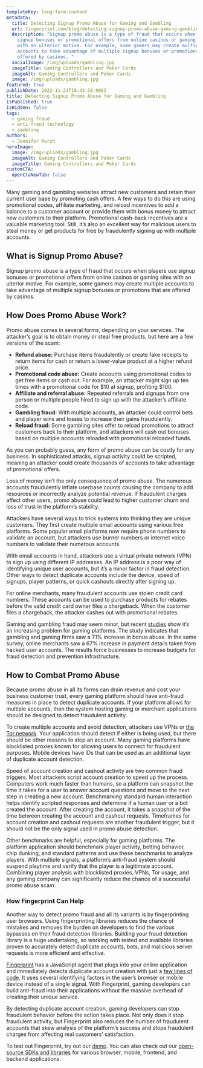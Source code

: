 ```yaml
---
templateKey: long-form-content
metadata:
  title: Detecting Signup Promo Abuse for Gaming and Gambling
  url: fingerprint.com/blog/detecting-signup-promo-abuse-gaming-gambling
  description: "Signup promo abuse is a type of fraud that occurs when players use
    signup bonuses or promotional offers from online casinos or gaming sites
    with an ulterior motive. For example, some gamers may create multiple
    accounts to take advantage of multiple signup bonuses or promotions that are
    offered by casinos. "
  socialImage: /img/uploads/gambling.jpg
  imageTitle: Gaming Controllers and Poker Cards
  imageAlt: Gaming Controllers and Poker Cards
  image: /img/uploads/gambling.jpg
featured: true
publishDate: 2022-11-21T18:43:38.906Z
title: Detecting Signup Promo Abuse for Gaming and Gambling
isPublished: true
isHidden: false
tags:
  - gaming fraud
  - anti-fraud technology
  - gambling
authors:
  - Jennifer Marsh
heroImage:
  image: /img/uploads/gambling.jpg
  imageAlt: Gaming Controllers and Poker Cards
  imageTitle: Gaming Controllers and Poker Cards
customCTA:
  openCtaNewTab: false
---
```

Many gaming and gambling websites attract new customers and retain their current user base by promoting cash offers. A few ways to do this are using promotional codes, affiliate marketing, and reload incentives to add a balance to a customer account or provide them with bonus money to attract new customers to their platform. Promotional cash-back incentives are a valuable marketing tool. Still, it’s also an excellent way for malicious users to steal money or get products for free by fraudulently signing up with multiple accounts. 



## What is Signup Promo Abuse?

Signup promo abuse is a type of fraud that occurs when players use signup bonuses or promotional offers from online casinos or gaming sites with an ulterior motive. For example, some gamers may create multiple accounts to take advantage of multiple signup bonuses or promotions that are offered by casinos.



## How Does Promo Abuse Work?

Promo abuse comes in several forms, depending on your services. The attacker’s goal is to obtain money or steal free products, but here are a few versions of the scam:

* **Refund abuse:** Purchase items fraudulently or create fake receipts to return items for cash or return a lower-value product at a higher refund price.
* **Promotional code abuse:** Create accounts using promotional codes to get free items or cash out. For example, an attacker might sign up ten times with a promotional code for $10 at signup, profiting $100.
* **Affiliate and referral abuse:** Repeated referrals and signups from one person or multiple people hired to sign up with the attacker’s affiliate code.
* **Gambling fraud:** With multiple accounts, an attacker could control bets and player wins and losses to increase their gains fraudulently.
* **Reload fraud:** Some gambling sites offer to reload promotions to attract customers back to their platform, and attackers will cash out bonuses based on multiple accounts reloaded with promotional reloaded funds.

As you can probably guess, any form of promo abuse can be costly for any business. In sophisticated attacks, signup activity could be scripted, meaning an attacker could create thousands of accounts to take advantage of promotional offers. 

Loss of money isn’t the only consequence of promo abuse. The numerous accounts fraudulently inflate userbase counts causing the company to add resources or incorrectly analyze potential revenue. If fraudulent charges affect other users, promo abuse could lead to higher customer churn and loss of trust in the platform’s stability.

Attackers have several ways to trick systems into thinking they are unique customers. They first create multiple email accounts using various free platforms. Some popular email platforms now require phone numbers to validate an account, but attackers use burner numbers or internet voice numbers to validate their numerous accounts.

With email accounts in hand, attackers use a virtual private network (VPN) to sign up using different IP addresses. An IP address is a poor way of identifying unique user accounts, but it’s a minor factor in fraud detection. Other ways to detect duplicate accounts include the device, speed of signups, player patterns, or quick cashouts directly after signing up.

For online merchants, many fraudulent accounts use stolen credit card numbers. These accounts can be used to purchase products for rebates before the valid credit card owner files a chargeback. When the customer files a chargeback, the attacker cashes out with promotional rebates. 

Gaming and gambling fraud may seem minor, but recent [studies](https://www.gamblinginsider.com/news/16766/study-71-rise-in-bonus-abuse-reported-by-online-gambling-firms) show it’s an increasing problem for gaming platforms. The study indicates that gambling and gaming firms saw a 71% increase in bonus abuse. In the same survey, online merchants saw a 67% increase in payment details taken from hacked user accounts. The results force businesses to increase budgets for fraud detection and prevention infrastructure.

## How to Combat Promo Abuse

Because promo abuse in all its forms can drain revenue and cost your business customer trust, every gaming platform should have anti-fraud measures in place to detect duplicate accounts. If your platform allows for multiple accounts, then the system hosting gaming or merchant applications should be designed to detect fraudulent activity.

To create multiple accounts and avoid detection, attackers use VPNs or [the Tor network](https://www.myrasecurity.com/en/tor-network/). Your application should detect if either is being used, but there should be other reasons to stop an account. Many gaming platforms have blocklisted proxies known for allowing users to connect for fraudulent purposes. Mobile devices have IDs that can be used as an additional layer of duplicate account detection.

Speed of account creation and cashout activity are two common fraud triggers. Most attackers script account creation to speed up the process. Computers work much faster than humans, so a platform can snapshot the time it takes for a user to answer account questions and move to the next step in creating a new account. Benchmarking standard human interaction helps identify scripted responses and determine if a human user or a bot created the account. After creating the account, it takes a snapshot of the time between creating the account and cashout requests. Timeframes for account creation and cashout requests are another fraudulent trigger, but it should not be the only signal used in promo abuse detection.

Other benchmarks are helpful, especially for gaming platforms. The platform application should benchmark player activity, betting behavior, chip dunking, and standard patterns and use these benchmarks to analyze players. With multiple signals, a platform’s anti-fraud system should suspend playtime and verify that the player is a legitimate account. Combining player analysis with blocklisted proxies, VPNs, Tor usage, and any gaming company can significantly reduce the chance of a successful promo abuse scam.

### How Fingerprint Can Help

Another way to detect promo fraud and all its variants is by fingerprinting user browsers. Using fingerprinting libraries reduces the chance of mistakes and removes the burden on developers to find the various bypasses on their fraud detection libraries. Building your fraud detection library is a huge undertaking, so working with tested and available libraries proven to accurately detect duplicate accounts, bots, and malicious server requests is more efficient and effective. 

[Fingerprint](https://fingerprint.com/) has a JavaScript agent that plugs into your online application and immediately detects duplicate account creation with just a [few lines of code](https://fingerprint.com/use-cases/coupon-promo-abuse/). It uses several identifying factors in the user’s browser or mobile device instead of a single signal. With Fingerprint, gaming developers can build anti-fraud into their applications without the massive overhead of creating their unique service. 

By detecting duplicate account creation, gaming developers can stop fraudulent behavior before the action takes place. Not only does it stop fraudulent activity, but Fingerprint also reduces the number of fraudulent accounts that skew analysis of the platform’s success and stops fraudulent charges from affecting real customers’ satisfaction.

To test out Fingerprint, try out our [demo](https://fingerprint.com/demo/). You can also check out our [open-source SDKs and libraries](https://fingerprint.com/sdk-libraries/) for various browser, mobile, frontend, and backend applications.